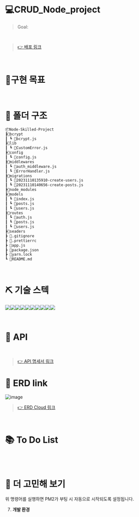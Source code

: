 # 💻CRUD_Node_project

> Goal: 

<br />

> [👉 배포 링크]()

<br>

# 📃구현 목표


<br />

# 📁 폴더 구조

```bash
📦Node-Skilled-Project
┣📂bcrypt
┃ ┗ 📜bcrypt.js
┣📂lib
┃ ┗ 📜CustomError.js
┣📂config
┃ ┗ 📜config.js
┣📂middlewares
┃ ┗ 📜auth_middleware.js
┃ ┗ 📜ErrorHandler.js
┣📂migrations
┃ ┗ 📜20231110135910-create-users.js
┃ ┗ 📜20231110140656-create-posts.js
┣📂node_modules
┣📂models
┃ ┗ 📜index.js
┃ ┗ 📜posts.js
┃ ┗ 📜users.js
┣📂routes
┃ ┗ 📜auth.js
┃ ┗ 📜posts.js
┃ ┗ 📜users.js
┣📂seaders
┣ 📜.gitignore
┣ 📜.prettierrc
┣ 📜app.js
┣ 📜package.json
┣ 📜yarn.lock
┗ 📜README.md
```

<br />

# ⛏ 기술 스텍

<img src="https://img.shields.io/badge/node.js-339933?style=for-the-badge&logo=Node.js&logoColor=white"><img src="https://img.shields.io/badge/mysql-4479A1?style=for-the-badge&logo=mysql&logoColor=white"><img src="https://img.shields.io/badge/github-181717?style=for-the-badge&logo=github&logoColor=white"><img src="https://img.shields.io/badge/git-F05032?style=for-the-badge&logo=git&logoColor=white"><img src="https://img.shields.io/badge/yarn-2C8EBB?style=for-the-badge&logo=yarn&logoColor=white"><img src="https://img.shields.io/badge/amazonaws-232F3E?style=for-the-badge&logo=amazonaws&logoColor=white"><img src="https://img.shields.io/badge/amazonec2-FF9900?style=for-the-badge&logo=amazonec2&logoColor=white"><img src="https://img.shields.io/badge/amazonrds-527FFF?style=for-the-badge&logo=amazonrds&logoColor=white"><img src="https://img.shields.io/badge/sequelize-52B0E7?style=for-the-badge&logo=sequelize&logoColor=white"><img src="https://img.shields.io/badge/express-000000?style=for-the-badge&logo=express&logoColor=white">

<br />

# 📜 API

<br>

> [👉 API 명세서 링크](https://www.notion.so/cd88263d7588429ba53507fd2cf486c4?v=89235766e7e0453f925be084ab48a9de&pvs=4)

# 📑 ERD link

![image](https://github.com/heyfuxkingcheez/Node-skilled-project/assets/143869354/917d6971-2737-4b77-ae66-50631c8e69b3)

> [👉 ERD Cloud 링크](https://www.erdcloud.com/p/FSvRMSTyDhFsu3igX)

<br />

# 📚 To Do List

<br>
<br>

# 🤔 더 고민해 보기



위 명령어를 실행하면 PM2가 부팅 시 자동으로 시작되도록 설정됩니다.

7. **개발 환경**

